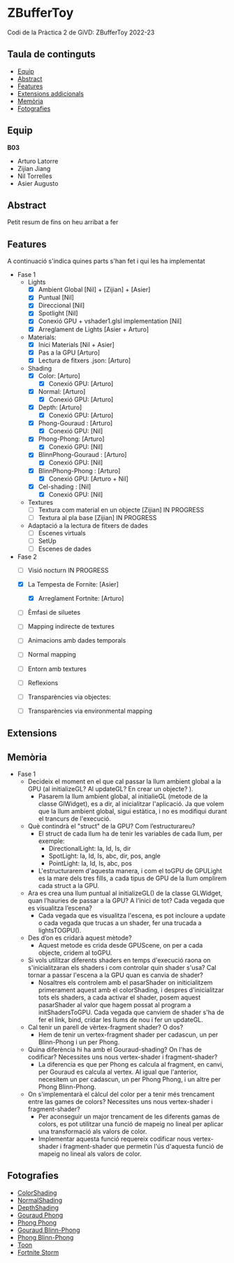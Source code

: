 # ZBufferToy
Codi de la Pràctica 2 de GiVD: ZBufferToy 2022-23

## Taula de continguts

* [Equip](#Equip)
* [Abstract](#Abstract)
* [Features](#Features)
* [Extensions addicionals](#Extensions)
* [Memòria](#Memòria)
* [Fotografies](#Fotografies)


## Equip

**B03**
* Arturo Latorre
* Zijian Jiang
* Nil Torrelles
* Asier Augusto
    
## Abstract

Petit resum de fins on heu arribat a fer

## Features

A continuació s'indica quines parts s'han fet i qui les ha implementat
- Fase 1
    - Lights
        - [x] Ambient Global [Nil] + [Zijian] + [Asier]
        - [x] Puntual [Nil] 
        - [x] Direccional [Nil] 
        - [x] Spotlight [Nil] 
        - [x] Conexió GPU  + vshader1.glsl implementation [Nil]
        - [x] Arreglament de Lights [Asier + Arturo]
    - Materials: 
       - [x] Inici Materials [Nil + Asier]
       - [x] Pas a la GPU [Arturo]
       - [x] Lectura de fitxers .json: [Arturo]
    - Shading
        - [x] Color: [Arturo]
            - [x] Conexió GPU: [Arturo]
        - [x] Normal: [Arturo]
            - [x] Conexió GPU: [Arturo]
        - [x] Depth: [Arturo]
            - [x] Conexió GPU: [Arturo]
        - [x] Phong-Gouraud :  [Arturo]
            - [x] Conexió GPU: [Nil]
        - [x] Phong-Phong:  [Arturo]
            - [x] Conexió GPU: [Nil]
        - [x] BlinnPhong-Gouraud : [Arturo]
            - [x] Conexió GPU: [Nil]
        - [x] BlinnPhong-Phong :  [Arturo]
            - [x] Conexió GPU: [Arturo + Nil]
        - [x] Cel-shading :  [Nil]
            - [x] Conexió GPU: [Nil]
    - Textures
        - [ ] Textura com material en un objecte [Zijian] IN PROGRESS
        - [ ] Textura al pla base [Zijian] IN PROGRESS
    - Adaptació a la lectura de fitxers de dades
        - [ ] Escenes virtuals 
        - [ ] SetUp
        - [ ] Escenes de dades 

- Fase 2 
    - [ ] Visió nocturn IN PROGRESS
    - [x] La Tempesta de Fornite: [Asier]
        - [x] Arreglament Fortnite: [Arturo]
    - [ ] Èmfasi de siluetes 
    - [ ] Mapping indirecte de textures
    - [ ] Animacions amb dades temporals
    - [ ] Normal mapping 
    - [ ] Entorn amb textures
    - [ ] Reflexions
    - [ ] Transparències via objectes: 
    - [ ] Transparències via environmental mapping


## Extensions


## Memòria

- Fase 1
    -   Decideix el moment en el que cal passar la llum ambient global a la GPU (al initializeGL? Al updateGL? En crear un objecte? ). 
        -   Pasarem la llum ambient global, al initialieGL (metode de la classe GlWidget), es a dir, al inicialitzar l'aplicació. Ja que volem que la llum ambient global,  sigui estàtica, i no es modifiqui durant el trancurs de l'execució.
    -   Què contindrà el "struct" de la GPU? Com l’estructurareu?
        -   El struct de cada llum ha de tenir les variables de cada llum, per exemple:
            -   DirectionalLight: Ia, Id, Is, dir
            -   SpotLight: Ia, Id, Is, abc, dir, pos, angle
            -   PointLight: Ia, Id, Is, abc, pos
        -   L'estructurarem d'aquesta manera, i com el toGPU de GPULight es la mare dels tres fills, a cada tipus de GPU de la llum omplirem cada struct a la GPU.
    -   Ara es crea una llum puntual al initializeGL() de la classe GLWidget, quan l’hauries de passar a la GPU? A l’inici de tot? Cada vegada que es visualitza l’escena? 
        -   Cada vegada que es visualitza l'escena, es pot incloure a update o cada vegada que trucas a un shader, fer una trucada a lightsTOGPU(). 
    -   Des d’on es cridarà aquest mètode?
        -   Aquest metode es crida desde GPUScene, on per a cada objecte, cridem al toGPU.
    -   Si vols utilitzar diferents shaders en temps d'execució raona on s'inicialitzaran els shaders i com controlar quin shader s'usa? Cal tornar a passar l'escena a la GPU quan es canvia de shader?
        -   Nosaltres els controlem amb el pasarShader on initicialitzem primerament aquest amb el colorShading, i despres d'inicialitzar tots els shaders, a cada activar el shader, posem aquest pasarShader al valor que hagem possat al program a initShadersToGPU. Cada vegada que canviem de shader s'ha de fer el link, bind, cridar les llums de nou i fer un updateGL.
    -   Cal tenir un parell de vèrtex-fragment shader? O dos?
        -   Hem de tenir un vertex-fragment shader per cadascun, un per Blinn-Phong i un per Phong.
    -   Quina diferència hi ha amb el Gouraud-shading? On l'has de codificar? Necessites uns nous vertex-shader i fragment-shader?
        -   La diferencia es que per Phong es calcula al fragment, en canvi, per Gouraud es calcula al vertex. Al igual que l'anterior, necesitem un per cadascun, un per Phong Phong, i un altre per Phong Blinn-Phong.
    -   On s'implementarà el càlcul del color per a tenir més trencament entre las games de colors? Necessites uns nous vertex-shader i fragment-shader?
        -   Per aconseguir un major trencament de les diferents gamas de colors, es pot utilitzar una funció de mapeig no lineal per aplicar una transformació als valors de color.
        -   Implementar aquesta funció requereix codificar nous vertex-shader i fragment-shader que permetin l'ús d'aquesta funció de mapeig no lineal als valors de color.
        
## Fotografies
-   [ColorShading](https://github.com/GiVD2022/p2-zbuffertoy-b03/assets/72517965/2f0a62e8-087d-48ea-9e4d-98f665fa4cbf)
-   [NormalShading](https://github.com/GiVD2022/p2-zbuffertoy-b03/assets/72517965/d112f997-9bc7-4e5d-82c1-85c3035a6dd9)
-   [DepthShading](https://github.com/GiVD2022/p2-zbuffertoy-b03/assets/72517965/b2f31da9-8c0b-4edc-974d-f6d6b7b67685)
-   [Gouraud Phong](https://github.com/GiVD2022/p2-zbuffertoy-b03/assets/72517965/ccbdeb94-22f7-41a0-a707-472d7a2a87d9)
-   [Phong Phong](https://github.com/GiVD2022/p2-zbuffertoy-b03/assets/72517965/0cb5bd2e-a30f-4d47-bc40-326c6ecc48d9)
-   [Gouraud Blinn-Phong](https://github.com/GiVD2022/p2-zbuffertoy-b03/assets/72517965/bb73a792-2833-4996-b207-885b35e8233c)
-   [Phong Blinn-Phong](https://github.com/GiVD2022/p2-zbuffertoy-b03/assets/72517965/312b0860-d450-4cd2-86ff-c35ef13b68fe)
-   [Toon](https://github.com/GiVD2022/p2-zbuffertoy-b03/assets/72517965/c38b836a-3e1a-45ff-ac36-9ca87a5850c2)
-   [Fortnite Storm](https://github.com/GiVD2022/p2-zbuffertoy-b03/assets/72517965/1462c658-7b7c-4b95-9e6e-1ee53c693213)





